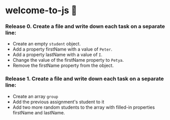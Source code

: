 # welcome-to-js 🥚

### Release 0. Create a file and write down each task on a separate line:

- Create an empty `student` object.
- Add a property firstName with a value of `Peter`.
- Add a property lastName with a value of `I`.
- Change the value of the firstName property to `Petya`.
- Remove the firstName property from the object.

### Release 1. Create a file and write down each task on a separate line:

- Create an array `group`
- Add the previous assignment's student to it
- Add two more random students to the array with filled-in properties firstName and lastName.
